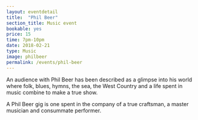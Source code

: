 ```yaml
---
layout: eventdetail
title:  "Phil Beer"
section_title: Music event
bookable: yes
price: 15
time: 7pm-10pm
date: 2018-02-21
type: Music
image: philbeer
permalink: /events/phil-beer
---
```


An audience with Phil Beer has been described as a glimpse into his world where folk, blues, hymns, the sea, the West Country and a life spent in music combine to make a true show.

A Phil Beer gig is one spent in the company of a true craftsman, a master musician and consummate performer.
